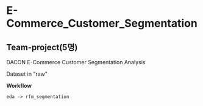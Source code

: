 # E-Commerce_Customer_Segmentation
## Team-project(5명)
DACON E-Commerce Customer Segmentation Analysis

Dataset in "raw"

**Workflow**
```
eda -> rfm_segmentation
```
